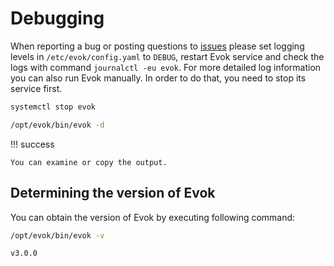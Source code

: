 # Debugging

When reporting a bug or posting questions to [issues](https://github.com/UniPiTechnology/evok/issues) please set logging levels in `/etc/evok/config.yaml` to `DEBUG`, restart Evok service and check the logs with command `journalctl -eu evok`. For more detailed log information you can also run Evok manually. In order to do that, you need to stop its service first.

```bash title="Stopping Evok service"
systemctl stop evok
```

```bash title="Running Evok manually"
/opt/evok/bin/evok -d
```

!!! success

    You can examine or copy the output.

## Determining the version of Evok

You can obtain the version of Evok by executing following command:

```bash
/opt/evok/bin/evok -v
```

```bash title="Output"
v3.0.0
```
